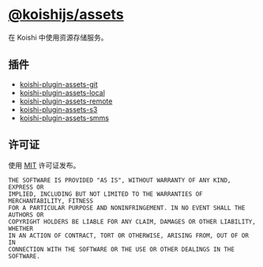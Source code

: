 # [@koishijs/assets](https://assets.koishi.chat)

在 Koishi 中使用资源存储服务。

## 插件

- [koishi-plugin-assets-git](https://assets.koishi.chat/plugins/git.md)
- [koishi-plugin-assets-local](https://assets.koishi.chat/plugins/local.md)
- [koishi-plugin-assets-remote](https://assets.koishi.chat/plugins/remote.md)
- [koishi-plugin-assets-s3](https://assets.koishi.chat/plugins/s3.md)
- [koishi-plugin-assets-smms](https://assets.koishi.chat/plugins/smms.md)

## 许可证

使用 [MIT](./LICENSE) 许可证发布。

```
THE SOFTWARE IS PROVIDED "AS IS", WITHOUT WARRANTY OF ANY KIND, EXPRESS OR
IMPLIED, INCLUDING BUT NOT LIMITED TO THE WARRANTIES OF MERCHANTABILITY, FITNESS
FOR A PARTICULAR PURPOSE AND NONINFRINGEMENT. IN NO EVENT SHALL THE AUTHORS OR
COPYRIGHT HOLDERS BE LIABLE FOR ANY CLAIM, DAMAGES OR OTHER LIABILITY, WHETHER
IN AN ACTION OF CONTRACT, TORT OR OTHERWISE, ARISING FROM, OUT OF OR IN
CONNECTION WITH THE SOFTWARE OR THE USE OR OTHER DEALINGS IN THE SOFTWARE.
```
